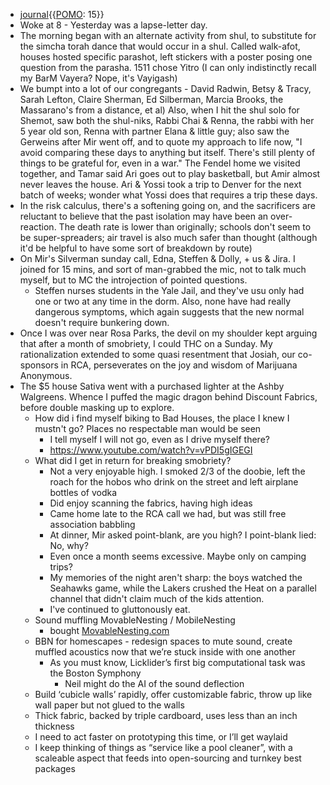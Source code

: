 - [journal](<journal.md>){{[POMO](<POMO.md>): 15}}
- Woke at 8 - Yesterday was a lapse-letter day. 
- The morning began with an alternate activity from shul, to substitute for the simcha torah dance that would occur in a shul. Called walk-afot, houses hosted specific parashot, left stickers with a poster posing one question from the parasha. 1511 chose Yitro (I can only indistinctly recall my BarM Vayera? Nope, it's Vayigash)
- We bumpt into a lot of our congregants - David Radwin, Betsy & Tracy, Sarah Lefton, Claire Sherman, Ed Silberman, Marcia Brooks, the Massarano's from a distance, et al) Also, when I hit the shul solo for Shemot, saw both the shul-niks, Rabbi Chai & Renna, the rabbi with her 5 year old son, Renna with partner Elana & little guy; also saw the Gerweins after Mir went off, and to quote my approach to life now, "I avoid comparing these days to anything but itself. There's still plenty of things to be grateful for, even in a war." The Fendel home we visited together, and Tamar said Ari goes out to play basketball, but Amir almost never leaves the house. Ari & Yossi took a trip to Denver for the next batch of weeks; wonder what Yossi does that requires a trip these days.
- In the risk calculus, there's a softening going on, and the sacrificers are reluctant to believe that the past isolation may have been an over-reaction. The death rate is lower than originally; schools don't seem to be super-spreaders; air travel is also much safer than thought (although it'd be helpful to have some sort of breakdown by route)
- On Mir's Silverman sunday call, Edna, Steffen & Dolly, + us & Jira. I joined for 15 mins, and sort of man-grabbed the mic, not to talk much myself, but to MC the introjection of pointed questions.
    - Steffen nurses students in the Yale Jail, and they've usu only had one or two at any time in the dorm. Also, none have had really dangerous symptoms, which again suggests that the new normal doesn't require bunkering down.
- Once I was over near Rosa Parks, the devil on my shoulder kept arguing that after a month of smobriety, I could THC on a Sunday. My rationalization extended to some quasi resentment that Josiah, our co-sponsors in RCA, perseverates on the joy and wisdom of Marijuana Anonymous. 
- The $5 house Sativa went with a purchased lighter at the Ashby Walgreens. Whence I puffed the magic dragon behind Discount Fabrics, before double masking up to explore.
    - How did i find myself biking to Bad Houses, the place I knew I mustn't go? Places no respectable man would be seen
        - I tell myself I will not go, even as I drive myself there?
        - https://www.youtube.com/watch?v=vPDI5gIGEGI
    - What did I get in return for breaking smobriety?
        - Not a very enjoyable high. I smoked  2/3 of the doobie, left the roach for the hobos who drink on the street and left airplane bottles of vodka
        - Did enjoy scanning the fabrics, having high ideas
        - Came home late to the RCA call we had, but was still free association babbling
        - At dinner, Mir asked point-blank, are you high? I point-blank lied: No, why?
        - Even once a month seems excessive. Maybe only on camping trips? 
        - My memories of the night aren't sharp: the boys watched the Seahawks game, while the Lakers crushed the Heat on a parallel channel that didn't claim much of the kids attention. 
        - I've continued to gluttonously eat. 
    - Sound muffling MovableNesting / MobileNesting
        - bought [MovableNesting.com](http://MovableNesting.com)
    - BBN for homescapes - redesign spaces to mute sound, create muffled acoustics now that we’re stuck inside with one another
        - As you must know, Licklider’s first big computational task was the Boston Symphony
            - Neil might do the AI of the sound deflection
    - Build ‘cubicle walls’ rapidly, offer customizable fabric, throw up like wall paper but not glued to the walls
    - Thick fabric, backed by triple cardboard, uses less than an inch thickness
    - I need to act faster on prototyping this time, or I’ll get waylaid
    - I keep thinking of things as “service like a pool cleaner”, with a scaleable aspect that feeds into open-sourcing and turnkey best packages
